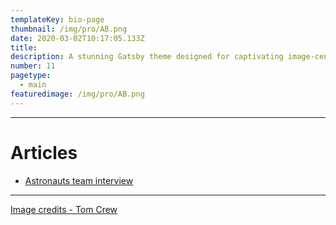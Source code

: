 ```yaml
---
templateKey: bio-page
thumbnail: /img/pro/AB.png
date: 2020-03-02T10:17:05.133Z
title: 
description: A stunning Gatsby theme designed for captivating image-centric websites, perfect for photographers, portfolios, and more.
number: 11
pagetype:
  - main
featuredimage: /img/pro/AB.png
---
```





--- 

# Articles


- [Astronauts team interview](https://www.theastronauts.com/2012/10/the-art-of-adam-bryla/)


--- 



<a href="https://unsplash.com/@tomcrewceramics" target="_blank">Image credits - Tom Crew</a>


